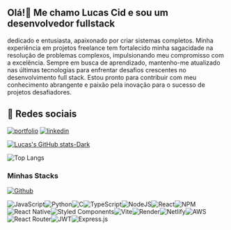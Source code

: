## Olá!👋 Me chamo Lucas Cid e sou um desenvolvedor fullstack
dedicado e entusiasta, apaixonado por criar sistemas completos. Minha experiência em projetos freelance tem fortalecido minha sagacidade na resolução de problemas complexos, impulsionando meu compromisso com a excelência. Sempre em busca de aprendizado, mantenho-me atualizado nas últimas tecnologias para enfrentar desafios crescentes no desenvolvimento full stack. Estou pronto para contribuir com meu conhecimento abrangente e paixão pela inovação para o sucesso de projetos desafiadores.

## 🔗 Redes sociais
[![portfolio](https://img.shields.io/badge/my_portfolio-000?style=for-the-badge&logo=ko-fi&logoColor=white)](https://luscacid.netlify.app/)
[![linkedin](https://img.shields.io/badge/linkedin-0A66C2?style=for-the-badge&logo=linkedin&logoColor=white)](https://www.linkedin.com/in/lucas-cid-1ba940269/)

[![Lucas's GitHub stats-Dark](https://github-readme-stats.vercel.app/api?username=luscacid&show_icons=true&theme=dark#gh-dark-mode-only)](https://github.com/anuraghazra/github-readme-stats#gh-dark-mode-only)

![Top Langs](https://github-readme-stats.vercel.app/api/top-langs/?username=luscacid&layout=compact&theme=dark)
### Minhas Stacks

[![Github](https://img.shields.io/github/followers/luscacid?label=Follow&style=social)](https://github.com/luscacid)

![JavaScript](https://img.shields.io/badge/javascript-%23323330.svg?style=for-the-badge&logo=javascript&logoColor=%23F7DF1E)![Python](https://img.shields.io/badge/python-3670A0?style=for-the-badge&logo=python&logoColor=ffdd54)![C](https://img.shields.io/badge/c-%2300599C.svg?style=for-the-badge&logo=c&logoColor=white)![TypeScript](https://img.shields.io/badge/typescript-%23007ACC.svg?style=for-the-badge&logo=typescript&logoColor=white)![NodeJS](https://img.shields.io/badge/node.js-6DA55F?style=for-the-badge&logo=node.js&logoColor=white)![React](https://img.shields.io/badge/react-%2320232a.svg?style=for-the-badge&logo=react&logoColor=%2361DAFB)![NPM](https://img.shields.io/badge/NPM-%23CB3837.svg?style=for-the-badge&logo=npm&logoColor=white)![React Native](https://img.shields.io/badge/react_native-%2320232a.svg?style=for-the-badge&logo=react&logoColor=%2361DAFB)![Styled Components](https://img.shields.io/badge/styled--components-DB7093?style=for-the-badge&logo=styled-components&logoColor=white)![Vite](https://img.shields.io/badge/vite-%23646CFF.svg?style=for-the-badge&logo=vite&logoColor=white)![Render](https://img.shields.io/badge/Render-%46E3B7.svg?style=for-the-badge&logo=render&logoColor=white)![Netlify](https://img.shields.io/badge/netlify-%23000000.svg?style=for-the-badge&logo=netlify&logoColor=#00C7B7)![AWS](https://img.shields.io/badge/AWS-%23FF9900.svg?style=for-the-badge&logo=amazon-aws&logoColor=white)![React Router](https://img.shields.io/badge/React_Router-CA4245?style=for-the-badge&logo=react-router&logoColor=white)![JWT](https://img.shields.io/badge/JWT-black?style=for-the-badge&logo=JSON%20web%20tokens)![Express.js](https://img.shields.io/badge/express.js-%23404d59.svg?style=for-the-badge&logo=express&logoColor=%2361DAFB)
